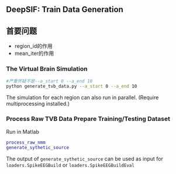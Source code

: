 ## DeepSIF: Train Data Generation

## 首要问题
- region_id的作用
- mean_iter的作用

### The Virtual Brain Simulation
```bash
#严重怀疑不是--a_start 0 --a_end 10
python generate_tvb_data.py --a_start 0 --a_end 10
```
The simulation for each region can also run in parallel. (Require multiprocessing installed.)
 
### Process Raw TVB Data Prepare Training/Testing Dataset 
Run in Matlab
```matlab
process_raw_nmm
generate_sythetic_source
```
The output of ```generate_sythetic_source``` can be used as input for ```loaders.SpikeEEGBuild``` or ```loaders.SpikeEEGBuildEval```
